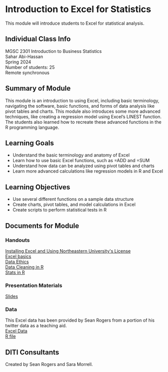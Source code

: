 # Introduction to Excel for Statistics
This module will introduce students to Excel for statistical analysis.

## Individual Class Info
MGSC 2301 Introduction to Business Statistics
<br>
Sahar Abi-Hassan
<br>
Spring 2024
<br>
Number of students: 25
<br>
Remote synchronous

## Summary of Module
This module is an introduction to using Excel, including basic terminology, navigating the software, basic functions, and forms of data analysis like pivot tables and charts. This module also introduces some more advanced techniques, like creating a regression model using Excel’s LINEST function. The students also learned how to recreate these advanced functions in the R programming language. 

## Learning Goals
- Understand the basic terminology and anatomy of Excel
- Learn how to use basic Excel functions, such as =ADD and =SUM
- Understand how data can be analyzed using pivot tables and charts
- Learn more advanced calculations like regression models in R and Excel

## Learning Objectives
- Use several different functions on a sample data structure
- Create charts, pivot tables, and model calculations in Excel
- Create scripts to perform statistical tests in R

## Documents for Module

### Handouts

[Installing Excel and Using Northeastern University's License](https://github.com/NULabNortheastern/digitalassignmentshowcase/blob/main/data-management/Abi-Hassan_SP_24_MGSC_2301/Handout_%20Installing%20Excel.pdf)
<br/>
[Excel basics](https://github.com/NULabNortheastern/digitalassignmentshowcase/blob/main/data-management/Abi-Hassan_SP_24_MGSC_2301/Handout_%20Excel.pdf)
<br/>
[Data Ethics](https://github.com/NULabNortheastern/digitalassignmentshowcase/blob/main/data-management/Abi-Hassan_SP_24_MGSC_2301/Handout_%20Data%20Ethics.pdf)
<br/>
[Data Cleaning in R](https://github.com/NULabNortheastern/digitalassignmentshowcase/blob/main/data-management/Abi-Hassan_SP_24_MGSC_2301/Handout_%20Data%20Cleaning%20in%20R.pdf)
<br/>
[Stats in R](https://github.com/NULabNortheastern/digitalassignmentshowcase/blob/main/data-management/Abi-Hassan_SP_24_MGSC_2301/Introduction%20to%20R%20for%20Statistics.pdf)
<br/>

### Presentation Materials

[Slides](https://github.com/NULabNortheastern/digitalassignmentshowcase/blob/main/data-management/Abi-Hassan_SP_24_MGSC_2301/sah_demo.Rmd)

### Data
This Excel data has been provided by Sean Rogers from a portion of his twitter data as a teaching aid. 
<br/>
[Excel Data](https://github.com/NULabNortheastern/digitalassignmentshowcase/blob/main/data-management/Abi-Hassan_SP_24_MGSC_2301/SAH_sample.xlsx)
<br/>
[R file](https://github.com/NULabNortheastern/digitalassignmentshowcase/blob/main/data-management/Abi-Hassan_SP_24_MGSC_2301/sah_demo.Rmd)

## DITI Consultants
Created by Sean Rogers and Sara Morrell. 
